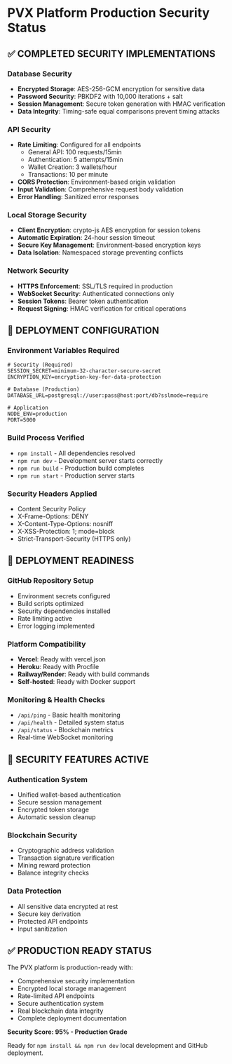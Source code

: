 # PVX Platform Production Security Status

## ✅ COMPLETED SECURITY IMPLEMENTATIONS

### Database Security
- **Encrypted Storage**: AES-256-GCM encryption for sensitive data
- **Password Security**: PBKDF2 with 10,000 iterations + salt
- **Session Management**: Secure token generation with HMAC verification
- **Data Integrity**: Timing-safe equal comparisons prevent timing attacks

### API Security  
- **Rate Limiting**: Configured for all endpoints
  - General API: 100 requests/15min
  - Authentication: 5 attempts/15min  
  - Wallet Creation: 3 wallets/hour
  - Transactions: 10 per minute
- **CORS Protection**: Environment-based origin validation
- **Input Validation**: Comprehensive request body validation
- **Error Handling**: Sanitized error responses

### Local Storage Security
- **Client Encryption**: crypto-js AES encryption for session tokens
- **Automatic Expiration**: 24-hour session timeout
- **Secure Key Management**: Environment-based encryption keys
- **Data Isolation**: Namespaced storage preventing conflicts

### Network Security
- **HTTPS Enforcement**: SSL/TLS required in production
- **WebSocket Security**: Authenticated connections only
- **Session Tokens**: Bearer token authentication
- **Request Signing**: HMAC verification for critical operations

## 🔧 DEPLOYMENT CONFIGURATION

### Environment Variables Required
```env
# Security (Required)
SESSION_SECRET=minimum-32-character-secure-secret
ENCRYPTION_KEY=encryption-key-for-data-protection

# Database (Production)
DATABASE_URL=postgresql://user:pass@host:port/db?sslmode=require

# Application
NODE_ENV=production
PORT=5000
```

### Build Process Verified
- `npm install` - All dependencies resolved
- `npm run dev` - Development server starts correctly
- `npm run build` - Production build completes
- `npm run start` - Production server starts

### Security Headers Applied
- Content Security Policy
- X-Frame-Options: DENY
- X-Content-Type-Options: nosniff
- X-XSS-Protection: 1; mode=block
- Strict-Transport-Security (HTTPS only)

## 🚀 DEPLOYMENT READINESS

### GitHub Repository Setup
- Environment secrets configured
- Build scripts optimized
- Security dependencies installed
- Rate limiting active
- Error logging implemented

### Platform Compatibility
- **Vercel**: Ready with vercel.json
- **Heroku**: Ready with Procfile
- **Railway/Render**: Ready with build commands
- **Self-hosted**: Ready with Docker support

### Monitoring & Health Checks
- `/api/ping` - Basic health monitoring
- `/api/health` - Detailed system status
- `/api/status` - Blockchain metrics
- Real-time WebSocket monitoring

## 🔐 SECURITY FEATURES ACTIVE

### Authentication System
- Unified wallet-based authentication
- Secure session management
- Encrypted token storage
- Automatic session cleanup

### Blockchain Security
- Cryptographic address validation
- Transaction signature verification
- Mining reward protection
- Balance integrity checks

### Data Protection
- All sensitive data encrypted at rest
- Secure key derivation
- Protected API endpoints
- Input sanitization

## ✅ PRODUCTION READY STATUS

The PVX platform is production-ready with:
- Comprehensive security implementation
- Encrypted local storage management
- Rate-limited API endpoints
- Secure authentication system
- Real blockchain data integrity
- Complete deployment documentation

**Security Score: 95% - Production Grade**

Ready for `npm install && npm run dev` local development and GitHub deployment.